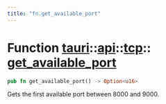 ```yaml
---
title: "fn.get_available_port"
---
```


# Function [tauri](/docs/api/rust/tauri/../../index.html)::​[api](/docs/api/rust/tauri/../index.html)::​[tcp](/docs/api/rust/tauri/index.html)::​[get_available_port](/docs/api/rust/tauri/)

```rs
pub fn get_available_port() -> Option<u16>
```

Gets the first available port between 8000 and 9000.
